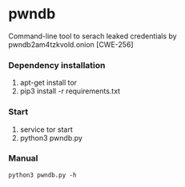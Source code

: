 # pwndb
Command-line tool to serach leaked credentials by pwndb2am4tzkvold.onion [CWE-256]

### Dependency installation

  1. apt-get install tor
  2. pip3 install -r requirements.txt
  
### Start

  1. service tor start
  2. python3 pwndb.py
  
### Manual

  `python3 pwndb.py -h`  
